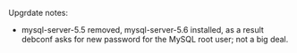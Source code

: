 Upgrdate notes:

* mysql-server-5.5 removed, mysql-server-5.6 installed, as a result debconf asks for new password for the MySQL root user; not a big deal.

